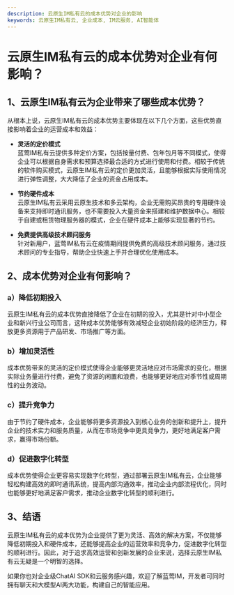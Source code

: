 ```yaml
---
description: 云原生IM私有云的成本优势对企业的影响
keywords: 云原生IM私有云, 企业成本, IM云服务, AI智能体
---
```

# 云原生IM私有云的成本优势对企业有何影响？

## 1、云原生IM私有云为企业带来了哪些成本优势？

从根本上说，云原生IM私有云的成本优势主要体现在以下几个方面，这些优势直接影响着企业的运营成本和效益：
- **灵活的定价模式**  
蓝莺IM私有云提供多种定价方案，包括按量付费、包年包月等不同模式，使得企业可以根据自身需求和预算选择最合适的方式进行使用和付费。相较于传统的软件购买模式，云原生IM私有云的定价更加灵活，且能够根据实际使用情况进行弹性调整，大大降低了企业的资金占用成本。

- **节约硬件成本**  
云原生IM私有云采用云原生技术和多云架构，企业无需购买昂贵的专用硬件设备来支持即时通讯服务，也不需要投入大量资金来搭建和维护数据中心。相较于自建或租赁物理服务器的模式，企业在硬件成本上能够实现显著的节约。

- **免费提供高级技术顾问服务**  
针对新用户，蓝莺IM私有云在疫情期间提供免费的高级技术顾问服务，通过技术顾问的专业指导，帮助企业快速上手并合理优化使用成本。

## 2、成本优势对企业有何影响？

### a）降低初期投入  
云原生IM私有云的成本优势直接降低了企业在初期的投入，尤其是针对中小型企业和新兴行业公司而言，这种成本优势能够有效减轻企业初始阶段的经济压力，释放更多资源用于产品研发、市场推广等方面。

### b）增加灵活性  
成本优势带来的灵活的定价模式使得企业能够更灵活地应对市场需求的变化，根据实际业务量进行付费，避免了资源的闲置和浪费，也能够更好地应对季节性或周期性的业务波动。

### c）提升竞争力  
由于节约了硬件成本，企业能够将更多资源投入到核心业务的创新和提升上，提升企业的技术实力和服务质量，从而在市场竞争中更具竞争力，更好地满足客户需求，赢得市场份额。

### d）促进数字化转型  
成本优势使得企业更容易实现数字化转型，通过部署云原生IM私有云，企业能够轻松构建高效的即时通讯系统，提高内部沟通效率，推动企业内部流程优化，同时也能够更好地满足客户需求，推动企业数字化转型的顺利进行。

## 3、结语

云原生IM私有云的成本优势为企业提供了更为灵活、高效的解决方案，不仅能够降低初期投入和硬件成本，还能够提高企业的运营效率和竞争力，促进数字化转型的顺利进行。因此，对于追求高效运营和创新发展的企业来说，选择云原生IM私有云无疑是一个明智的选择。

如果你也对企业级ChatAI SDK和云服务感兴趣，欢迎了解蓝莺IM，开发者可同时拥有聊天和大模型AI两大功能，构建自己的智能应用。